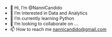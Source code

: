 - 👋 Hi, I’m @NanniCandido
- 👀 I’m interested in Data and Analytics
- 🌱 I’m currently learning Python
- 💞️ I’m looking to collaborate on ...
- 📫 How to reach me nannicandido@gmail.com

<!---
NanniCandido/NanniCandido is a ✨ special ✨ repository because its `README.md` (this file) appears on your GitHub profile.
You can click the Preview link to take a look at your changes.
--->
